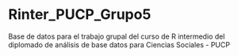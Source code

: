 # Rinter_PUCP_Grupo5
Base de datos para el trabajo grupal del curso de R intermedio del diplomado de análisis de base datos para Ciencias Sociales - PUCP
